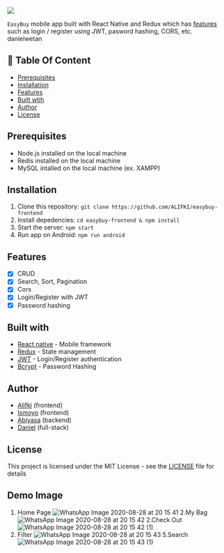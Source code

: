 ![](https://i.imgur.com/ISldpR4.png)


`EasyBuy` mobile app built with React Native and Redux which has [features](https://github.com/ALIFKI/easybuy-frontend#features) such as login / register using JWT, pasword hashing, CORS, etc. danielwetan

## :memo: Table Of Content
* [Prerequisites](https://github.com/ALIFKI/easybuy-frontend#prerequisites)
* [Installation](https://github.com/ALIFKI/easybuy-frontend#installation)
* [Features](https://github.com/ALIFKI/easybuy-frontend#features)
* [Built wtih](https://github.com/ALIFKI/easybuy-frontend#features)
* [Author](https://github.com/ALIFKI/easybuy-frontend#author)
* [License](https://github.com/ALIFKI/easybuy-frontend#license)

## Prerequisites
- Node.js installed on the local machine
- Redis installed on the local machine
- MySQL intalled on the local machine (ex. XAMPP)
## Installation
1. Clone this repository:
    `git clone https://github.com/ALIFKI/easybuy-frontend`
2. Install depedencies:
    `cd easybuy-frontend & npm install`
3. Start the server:
    `npm start`
5. Run app on Android:
    `npm run android`

## Features
- [x] CRUD
- [x] Search, Sort, Pagination
- [x] Cors
- [x] Login/Register with JWT
- [x] Password hashing

## Built with
- [React native](https://reactnative.dev/) - Mobile framework
- [Redux](https://redux.js.org/) - State management
- [JWT](https://jwt.io/) - Login/Register authentication
- [Bcrypt](https://github.com/kelektiv/node.bcrypt.js) - Password Hashing

## Author
- [Alifki](https://github.com/ALIFKI) (frontend)
- [Ismoyo](https://github.com/ismoyo23) (frontend)
- [Abiyasa](https://github.com/byasaa) (backend)
- [Daniel](https://github.com/danielwetan) (full-stack)
## License
This project is licensed under the MIT License - see the [LICENSE](https://github.com/ALIFKI/easybuy-frontendblob/master/LICENSE) file for details

## Demo Image
1. Home Page
![WhatsApp Image 2020-08-28 at 20 15 41](https://user-images.githubusercontent.com/63132957/91628495-72734f00-e9ea-11ea-9350-431a72c02952.jpeg)
2.My Bag
![WhatsApp Image 2020-08-28 at 20 15 42](https://user-images.githubusercontent.com/63132957/91628496-769f6c80-e9ea-11ea-8551-0e7841102837.jpeg)
2.Check Out
![WhatsApp Image 2020-08-28 at 20 15 42 (1)](https://user-images.githubusercontent.com/63132957/91628497-78693000-e9ea-11ea-80c3-0a25def758db.jpeg)
4. Filter
![WhatsApp Image 2020-08-28 at 20 15 43](https://user-images.githubusercontent.com/63132957/91628499-7a32f380-e9ea-11ea-9a23-a3c2d6036762.jpeg)
5.Search
![WhatsApp Image 2020-08-28 at 20 15 43 (1)](https://user-images.githubusercontent.com/63132957/91628501-7d2de400-e9ea-11ea-8ea5-f896c9a4239f.jpeg)


